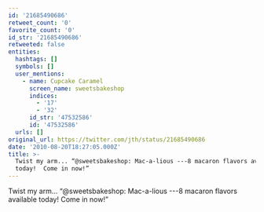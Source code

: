 ```yaml
---
id: '21685490686'
retweet_count: '0'
favorite_count: '0'
id_str: '21685490686'
retweeted: false
entities:
  hashtags: []
  symbols: []
  user_mentions:
    - name: Cupcake Caramel
      screen_name: sweetsbakeshop
      indices:
        - '17'
        - '32'
      id_str: '47532586'
      id: '47532586'
  urls: []
original_url: https://twitter.com/jth/status/21685490686
date: '2010-08-20T18:27:05.000Z'
title: >-
  Twist my arm... “@sweetsbakeshop: Mac-a-lious ---8 macaron flavors available
  today!  Come in now!”
---
```


Twist my arm... “@sweetsbakeshop: Mac-a-lious ---8 macaron flavors available today!  Come in now!”